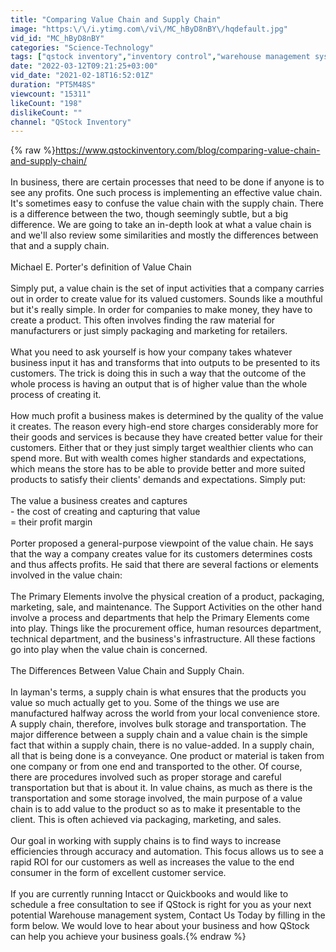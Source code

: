 ```yaml
---
title: "Comparing Value Chain and Supply Chain"
image: "https:\/\/i.ytimg.com\/vi\/MC_hByD8nBY\/hqdefault.jpg"
vid_id: "MC_hByD8nBY"
categories: "Science-Technology"
tags: ["qstock inventory","inventory control","warehouse management systems"]
date: "2022-03-12T09:21:25+03:00"
vid_date: "2021-02-18T16:52:01Z"
duration: "PT5M48S"
viewcount: "15311"
likeCount: "198"
dislikeCount: ""
channel: "QStock Inventory"
---
```

{% raw %}<a rel="nofollow" target="blank" href="https://www.qstockinventory.com/blog/comparing-value-chain-and-supply-chain/">https://www.qstockinventory.com/blog/comparing-value-chain-and-supply-chain/</a><br /><br />In business, there are certain processes that need to be done if anyone is to see any profits. One such process is implementing an effective value chain. It's sometimes easy to confuse the value chain with the supply chain. There is a difference between the two, though seemingly subtle, but a big difference. We are going to take an in-depth look at what a value chain is and we'll also review some similarities and mostly the differences between that and a supply chain.<br /><br />Michael E. Porter's definition of Value Chain<br /><br />Simply put, a value chain is the set of input activities that a company carries out in order to create value for its valued customers. Sounds like a mouthful but it's really simple. In order for companies to make money, they have to create a product. This often involves finding the raw material for manufacturers or just simply packaging and marketing for retailers.<br /><br />What you need to ask yourself is how your company takes whatever business input it has and transforms that into outputs to be presented to its customers. The trick is doing this in such a way that the outcome of the whole process is having an output that is of higher value than the whole process of creating it.<br /><br />How much profit a business makes is determined by the quality of the value it creates. The reason every high-end store charges considerably more for their goods and services is because they have created better value for their customers. Either that or they just simply target wealthier clients who can spend more. But with wealth comes higher standards and expectations, which means the store has to be able to provide better and more suited products to satisfy their clients' demands and expectations. Simply put:<br /><br />The value a business creates and captures<br />- the cost of creating and capturing that value<br />= their profit margin<br /><br />Porter proposed a general-purpose viewpoint of the value chain. He says that the way a company creates value for its customers determines costs and thus affects profits. He said that there are several factions or elements involved in the value chain:<br /><br />The Primary Elements involve the physical creation of a product, packaging, marketing, sale, and maintenance. The Support Activities on the other hand involve a process and departments that help the Primary Elements come into play. Things like the procurement office, human resources department, technical department, and the business's infrastructure. All these factions go into play when the value chain is concerned.<br /><br />The Differences Between Value Chain and Supply Chain.<br /><br />In layman's terms, a supply chain is what ensures that the products you value so much actually get to you. Some of the things we use are manufactured halfway across the world from your local convenience store. A supply chain, therefore, involves bulk storage and transportation. The major difference between a supply chain and a value chain is the simple fact that within a supply chain, there is no value-added. In a supply chain, all that is being done is a conveyance. One product or material is taken from one company or from one end and transported to the other. Of course, there are procedures involved such as proper storage and careful transportation but that is about it. In value chains, as much as there is the transportation and some storage involved, the main purpose of a value chain is to add value to the product so as to make it presentable to the client. This is often achieved via packaging, marketing, and sales.<br /><br />Our goal in working with supply chains is to find ways to increase efficiencies through accuracy and automation. This focus allows us to see a rapid ROI for our customers as well as increases the value to the end consumer in the form of excellent customer service.<br /><br />If you are currently running Intacct or Quickbooks and would like to schedule a free consultation to see if QStock is right for you as your next potential Warehouse management system, Contact Us Today by filling in the form below. We would love to hear about your business and how QStock can help you achieve your business goals.{% endraw %}
